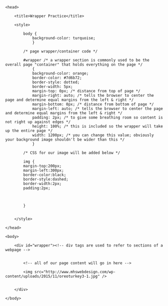 <html>

	<head>

		<title>Wrapper Practice</title>

		<style>

			body {
				background-color: turquoise;
				}

			/* page wrapper/container code */

			#wrapper /* a wrapper section is commonly used to be the overall page "container" that holds everything on the page */
				{
				background-color: orange;
				border-color: #7d6b72;
				border-style: dotted;
				border-width: 5px;
				margin-top: 0px; /* distance from top of page */
				margin-right: auto; /* tells the browser to center the page and determine equal margins from the left & right */
				margin-bottom: 0px; /* distance from bottom of page */
				margin-left: auto; /* tells the browser to center the page and determine equal margins from the left & right */
				padding: 2px; /* to give some breathing room so content is not right up against edges */
				height: 100%; /* this is included so the wrapper will take up the entire page */
				width: 1200px; /* you can change this value; obviously your background image shouldn't be wider than this */
				}

			/* CSS for our image will be added below */

			img {
			margin-top:200px;
			margin-left:300px;
			border-color:black;
			border-style:dashed;
			border-width:2px;
			padding:2px;

			

			}

				
		</style>

	</head>

	<body>

		<div id="wrapper"><!-- div tags are used to refer to sections of a webpage -->

		
			<!-- all of our page content will go in here -->

			<img src="http://www.mhswebdesign.com/wp-content/uploads/2015/11/oreoturkey3-1.jpg" />


		</div>

	</body>

</html>
